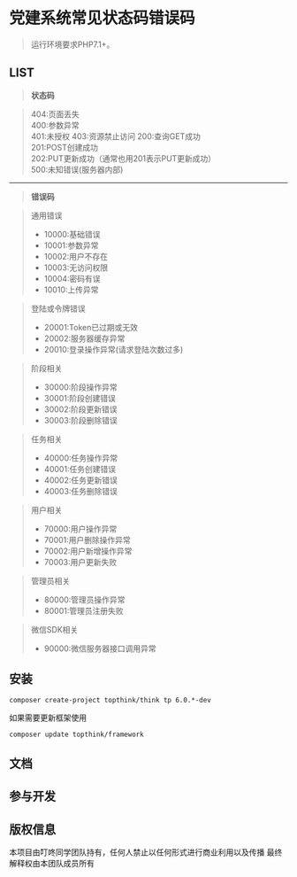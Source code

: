党建系统常见状态码错误码
===============

> 运行环境要求PHP7.1+。

## LIST

>__状态码__  

>404:页面丢失  
>400:参数异常  
>401:未授权
>403:资源禁止访问
>200:查询GET成功  
>201:POST创建成功  
>202:PUT更新成功（通常也用201表示PUT更新成功）  
>500:未知错误(服务器内部)  
----------------------------------
>__错误码__


>通用错误
> + 10000:基础错误
> + 10001:参数异常
> + 10002:用户不存在
> + 10003:无访问权限
> + 10004:密码有误
> + 10010:上传异常

>登陆或令牌错误
> + 20001:Token已过期或无效
> + 20002:服务器缓存异常
> + 20010:登录操作异常(请求登陆次数过多)

>阶段相关
> + 30000:阶段操作异常
> + 30001:阶段创建错误
> + 30002:阶段更新错误
> + 30003:阶段删除错误

>任务相关
> + 40000:任务操作异常
> + 40001:任务创建错误
> + 40002:任务更新错误
> + 40003:任务删除错误

>用户相关
> + 70000:用户操作异常
> + 70001:用户删除操作异常
> + 70002:用户新增操作异常
> + 70003:用户更新失败

>管理员相关
> + 80000:管理员操作异常
> + 80001:管理员注册失败

>微信SDK相关  
> + 90000:微信服务器接口调用异常  

## 安装

~~~
composer create-project topthink/think tp 6.0.*-dev
~~~

如果需要更新框架使用
~~~
composer update topthink/framework
~~~

## 文档



## 参与开发



## 版权信息

本项目由叮咚同学团队持有，任何人禁止以任何形式进行商业利用以及传播
最终解释权由本团队成员所有
